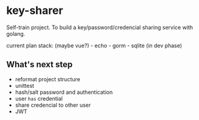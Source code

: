 # key-sharer

Self-train project. To build a key/password/credencial sharing service with golang.

current plan stack: (maybe vue?) - echo - gorm - sqlite (in dev phase)

## What's next step

- reformat project structure
- unittest
- hash/salt password and authentication
- user `has` credential
- share credencial to other user
- JWT

